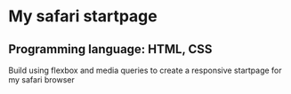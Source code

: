 # My safari startpage

## Programming language: HTML, CSS

Build using flexbox and media queries to create a responsive startpage for my safari browser
